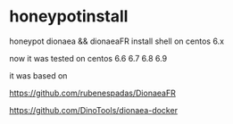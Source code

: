 # honeypotinstall
honeypot dionaea &amp;&amp; dionaeaFR install shell on centos 6.x

now it was tested on centos 6.6 6.7 6.8 6.9

it was based on

https://github.com/rubenespadas/DionaeaFR


https://github.com/DinoTools/dionaea-docker
